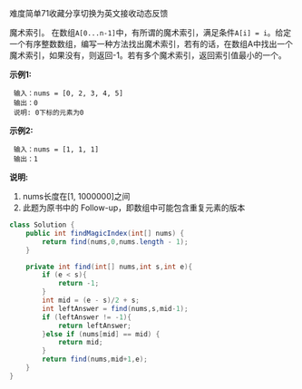 难度简单71收藏分享切换为英文接收动态反馈

魔术索引。 在数组`A[0...n-1]`中，有所谓的魔术索引，满足条件`A[i] = i`。给定一个有序整数数组，编写一种方法找出魔术索引，若有的话，在数组A中找出一个魔术索引，如果没有，则返回-1。若有多个魔术索引，返回索引值最小的一个。

**示例1:**

```
 输入：nums = [0, 2, 3, 4, 5]
 输出：0
 说明: 0下标的元素为0
```

**示例2:**

```
 输入：nums = [1, 1, 1]
 输出：1
```

**说明:**

1. nums长度在[1, 1000000]之间
2. 此题为原书中的 Follow-up，即数组中可能包含重复元素的版本

```java
class Solution {
    public int findMagicIndex(int[] nums) {
        return find(nums,0,nums.length - 1);
    }

    private int find(int[] nums,int s,int e){
        if (e < s){
            return -1;
        }
        int mid = (e - s)/2 + s;
        int leftAnswer = find(nums,s,mid-1);
        if (leftAnswer != -1){
            return leftAnswer;
        }else if (nums[mid] == mid) {
            return mid;
        }
        return find(nums,mid+1,e);
    }
}
```

